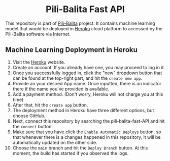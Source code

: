 <h1 align="center"> Pili-Balita Fast API </h1>

This repository is part of [Pili-Balita](https://github.com/jeraldconstantino/pili-balita) project. It contains machine learning model that would be deployed in [Heroku](https://www.heroku.com/) cloud platform to accessed by the Pili-Balita software via Internet.  

## Machine Learning Deployment in Heroku
1. Visit the [Heroku](https://www.heroku.com/) website. 
2. Create an account. If you already have one, you may proceed to log in it. 
3. Once you successfully logged in, click the "new" dropdown button that can be found at the top-right part, and hit the `create new app`.  
4. Provide an your desired App name. Once inputted, there is an indicator there if the name you've provided is available.
5. Add a payment method. (Don't worry, Heroku will not charge you at this time)
6. After that, hit the `create app` button.
7. The deployment method in Heroku have three different options, but choose GitHub. 
8. Next, connect this repository by searching the pili-balita-fast-API and hit the `connect` button.
9. Make sure that you have click the `Enable Automatic Deploys` button, so that whenever there is a changes happened in this repository, it will be automatically updated on the other side. 
10. Choose the `main` branch and hit the `Deploy Branch` button. At this moment, the build has started if you observed the logs. 
